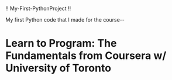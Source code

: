 :bangbang:  My-First-PythonProject :bangbang:

 My first Python code that I made for the course-- 
 # Learn to Program: The Fundamentals from Coursera w/ University of Toronto 
